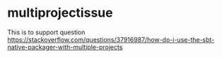 # multiprojectissue

This is to support question
https://stackoverflow.com/questions/37916987/how-do-i-use-the-sbt-native-packager-with-multiple-projects
